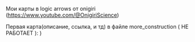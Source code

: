 Мои карты в logic arrows от onigiri (https://www.youtube.com/@OnigiriScience)

Первая карта(описание, ссылка, и тд) в файле more_construction ( НЕ РАБОТАЕТ ): )
